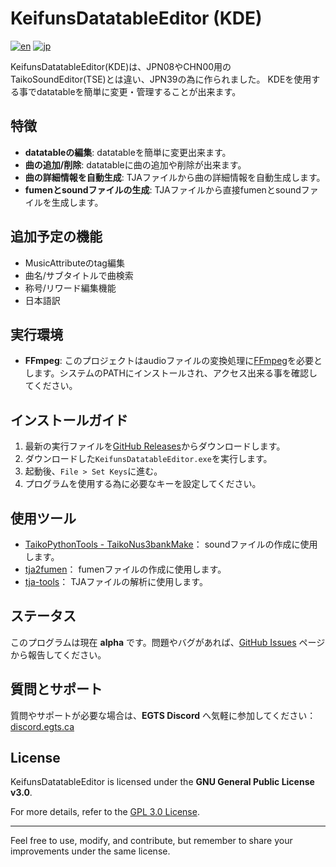 # KeifunsDatatableEditor (KDE)
[![en](https://img.shields.io/badge/lang-en-green.svg)](https://github.com/keitannunes/KeifunsDatatableEditor/blob/main/README.md)
[![jp](https://img.shields.io/badge/lang-jp-red.svg)](https://github.com/keitannunes/KeifunsDatatableEditor/blob/main/README.jp.md)

KeifunsDatatableEditor(KDE)は、JPN08やCHN00用のTaikoSoundEditor(TSE)とは違い、JPN39の為に作られました。
KDEを使用する事でdatatableを簡単に変更・管理することが出来ます。

## 特徴
- **datatableの編集**: datatableを簡単に変更出来ます。
- **曲の追加/削除**: datatableに曲の追加や削除が出来ます。
- **曲の詳細情報を自動生成**: TJAファイルから曲の詳細情報を自動生成します。
- **fumenとsoundファイルの生成**: TJAファイルから直接fumenとsoundファイルを生成します。

## 追加予定の機能
- MusicAttributeのtag編集
- 曲名/サブタイトルで曲検索
- 称号/リワード編集機能
- 日本語訳

## 実行環境
- **FFmpeg**: このプロジェクトはaudioファイルの変換処理に[FFmpeg](https://ffmpeg.org/)を必要とします。システムのPATHにインストールされ、アクセス出来る事を確認してください。

## インストールガイド
1. 最新の実行ファイルを[GitHub Releases](https://github.com/keitannunes/KeifunsDatatableEditor/releases)からダウンロードします。
2. ダウンロードした`KeifunsDatatableEditor.exe`を実行します。
3. 起動後、`File > Set Keys`に進む。
4. プログラムを使用する為に必要なキーを設定してください。


## 使用ツール

- [TaikoPythonTools - TaikoNus3bankMake](https://github.com/cainan-c/TaikoPythonTools)： soundファイルの作成に使用します。
- [tja2fumen](https://github.com/vivaria/tja2fumen)： fumenファイルの作成に使用します。
- [tja-tools](https://github.com/WHMHammer/tja-tools)： TJAファイルの解析に使用します。

## ステータス
このプログラムは現在 **alpha** です。問題やバグがあれば、[GitHub Issues](https://github.com/keitannunes/KeifunsDatatableEditor/issues) ページから報告してください。

## 質問とサポート
質問やサポートが必要な場合は、**EGTS Discord** へ気軽に参加してください： [discord.egts.ca](https://discord.egts.ca)

## License
KeifunsDatatableEditor is licensed under the **GNU General Public License v3.0**.

For more details, refer to the [GPL 3.0 License](https://www.gnu.org/licenses/gpl-3.0.html).

---
Feel free to use, modify, and contribute, but remember to share your improvements under the same license.
